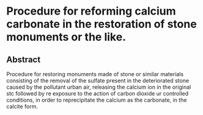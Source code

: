 # Procedure for reforming calcium carbonate in the restoration of stone monuments or the like.

## Abstract
Procedure for restoring monuments made of stone or similar materials consisting of the removal of the sulfate present in the deteriorated stone caused by the pollutant urban air, releasing the calcium ion in the original stc followed by re exposure to the action of carbon dioxide ur controlled conditions, in order to reprecipitate the calcium as the carbonate, in the calcite form.